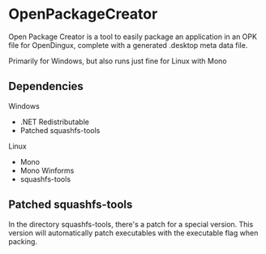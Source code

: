 # OpenPackageCreator
Open Package Creator is a tool to easily package an application in an OPK file for OpenDingux, complete with a generated .desktop meta data file.

Primarily for Windows, but also runs just fine for Linux with Mono

## Dependencies

Windows
* .NET Redistributable
* Patched squashfs-tools

Linux
* Mono
* Mono Winforms
* squashfs-tools

## Patched squashfs-tools
In the directory squashfs-tools, there's a patch for a special version. This version will automatically patch executables with the executable flag when packing.
